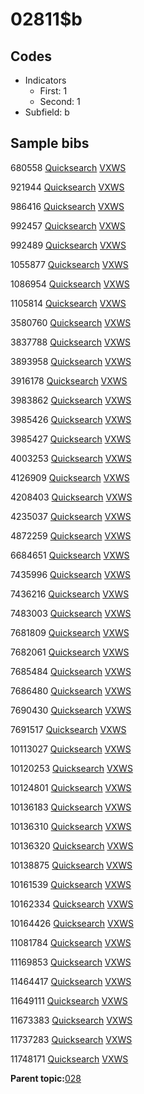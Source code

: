 # 02811$b

## Codes

-   Indicators
    -   First: 1
    -   Second: 1
-   Subfield: b

## Sample bibs

680558 [Quicksearch](https://search.library.yale.edu/catalog/680558) [VXWS](http://prodorbis.library.yale.edu:7014/vxws/GetHoldingsService?bibId=680558)

921944 [Quicksearch](https://search.library.yale.edu/catalog/921944) [VXWS](http://prodorbis.library.yale.edu:7014/vxws/GetHoldingsService?bibId=921944)

986416 [Quicksearch](https://search.library.yale.edu/catalog/986416) [VXWS](http://prodorbis.library.yale.edu:7014/vxws/GetHoldingsService?bibId=986416)

992457 [Quicksearch](https://search.library.yale.edu/catalog/992457) [VXWS](http://prodorbis.library.yale.edu:7014/vxws/GetHoldingsService?bibId=992457)

992489 [Quicksearch](https://search.library.yale.edu/catalog/992489) [VXWS](http://prodorbis.library.yale.edu:7014/vxws/GetHoldingsService?bibId=992489)

1055877 [Quicksearch](https://search.library.yale.edu/catalog/1055877) [VXWS](http://prodorbis.library.yale.edu:7014/vxws/GetHoldingsService?bibId=1055877)

1086954 [Quicksearch](https://search.library.yale.edu/catalog/1086954) [VXWS](http://prodorbis.library.yale.edu:7014/vxws/GetHoldingsService?bibId=1086954)

1105814 [Quicksearch](https://search.library.yale.edu/catalog/1105814) [VXWS](http://prodorbis.library.yale.edu:7014/vxws/GetHoldingsService?bibId=1105814)

3580760 [Quicksearch](https://search.library.yale.edu/catalog/3580760) [VXWS](http://prodorbis.library.yale.edu:7014/vxws/GetHoldingsService?bibId=3580760)

3837788 [Quicksearch](https://search.library.yale.edu/catalog/3837788) [VXWS](http://prodorbis.library.yale.edu:7014/vxws/GetHoldingsService?bibId=3837788)

3893958 [Quicksearch](https://search.library.yale.edu/catalog/3893958) [VXWS](http://prodorbis.library.yale.edu:7014/vxws/GetHoldingsService?bibId=3893958)

3916178 [Quicksearch](https://search.library.yale.edu/catalog/3916178) [VXWS](http://prodorbis.library.yale.edu:7014/vxws/GetHoldingsService?bibId=3916178)

3983862 [Quicksearch](https://search.library.yale.edu/catalog/3983862) [VXWS](http://prodorbis.library.yale.edu:7014/vxws/GetHoldingsService?bibId=3983862)

3985426 [Quicksearch](https://search.library.yale.edu/catalog/3985426) [VXWS](http://prodorbis.library.yale.edu:7014/vxws/GetHoldingsService?bibId=3985426)

3985427 [Quicksearch](https://search.library.yale.edu/catalog/3985427) [VXWS](http://prodorbis.library.yale.edu:7014/vxws/GetHoldingsService?bibId=3985427)

4003253 [Quicksearch](https://search.library.yale.edu/catalog/4003253) [VXWS](http://prodorbis.library.yale.edu:7014/vxws/GetHoldingsService?bibId=4003253)

4126909 [Quicksearch](https://search.library.yale.edu/catalog/4126909) [VXWS](http://prodorbis.library.yale.edu:7014/vxws/GetHoldingsService?bibId=4126909)

4208403 [Quicksearch](https://search.library.yale.edu/catalog/4208403) [VXWS](http://prodorbis.library.yale.edu:7014/vxws/GetHoldingsService?bibId=4208403)

4235037 [Quicksearch](https://search.library.yale.edu/catalog/4235037) [VXWS](http://prodorbis.library.yale.edu:7014/vxws/GetHoldingsService?bibId=4235037)

4872259 [Quicksearch](https://search.library.yale.edu/catalog/4872259) [VXWS](http://prodorbis.library.yale.edu:7014/vxws/GetHoldingsService?bibId=4872259)

6684651 [Quicksearch](https://search.library.yale.edu/catalog/6684651) [VXWS](http://prodorbis.library.yale.edu:7014/vxws/GetHoldingsService?bibId=6684651)

7435996 [Quicksearch](https://search.library.yale.edu/catalog/7435996) [VXWS](http://prodorbis.library.yale.edu:7014/vxws/GetHoldingsService?bibId=7435996)

7436216 [Quicksearch](https://search.library.yale.edu/catalog/7436216) [VXWS](http://prodorbis.library.yale.edu:7014/vxws/GetHoldingsService?bibId=7436216)

7483003 [Quicksearch](https://search.library.yale.edu/catalog/7483003) [VXWS](http://prodorbis.library.yale.edu:7014/vxws/GetHoldingsService?bibId=7483003)

7681809 [Quicksearch](https://search.library.yale.edu/catalog/7681809) [VXWS](http://prodorbis.library.yale.edu:7014/vxws/GetHoldingsService?bibId=7681809)

7682061 [Quicksearch](https://search.library.yale.edu/catalog/7682061) [VXWS](http://prodorbis.library.yale.edu:7014/vxws/GetHoldingsService?bibId=7682061)

7685484 [Quicksearch](https://search.library.yale.edu/catalog/7685484) [VXWS](http://prodorbis.library.yale.edu:7014/vxws/GetHoldingsService?bibId=7685484)

7686480 [Quicksearch](https://search.library.yale.edu/catalog/7686480) [VXWS](http://prodorbis.library.yale.edu:7014/vxws/GetHoldingsService?bibId=7686480)

7690430 [Quicksearch](https://search.library.yale.edu/catalog/7690430) [VXWS](http://prodorbis.library.yale.edu:7014/vxws/GetHoldingsService?bibId=7690430)

7691517 [Quicksearch](https://search.library.yale.edu/catalog/7691517) [VXWS](http://prodorbis.library.yale.edu:7014/vxws/GetHoldingsService?bibId=7691517)

10113027 [Quicksearch](https://search.library.yale.edu/catalog/10113027) [VXWS](http://prodorbis.library.yale.edu:7014/vxws/GetHoldingsService?bibId=10113027)

10120253 [Quicksearch](https://search.library.yale.edu/catalog/10120253) [VXWS](http://prodorbis.library.yale.edu:7014/vxws/GetHoldingsService?bibId=10120253)

10124801 [Quicksearch](https://search.library.yale.edu/catalog/10124801) [VXWS](http://prodorbis.library.yale.edu:7014/vxws/GetHoldingsService?bibId=10124801)

10136183 [Quicksearch](https://search.library.yale.edu/catalog/10136183) [VXWS](http://prodorbis.library.yale.edu:7014/vxws/GetHoldingsService?bibId=10136183)

10136310 [Quicksearch](https://search.library.yale.edu/catalog/10136310) [VXWS](http://prodorbis.library.yale.edu:7014/vxws/GetHoldingsService?bibId=10136310)

10136320 [Quicksearch](https://search.library.yale.edu/catalog/10136320) [VXWS](http://prodorbis.library.yale.edu:7014/vxws/GetHoldingsService?bibId=10136320)

10138875 [Quicksearch](https://search.library.yale.edu/catalog/10138875) [VXWS](http://prodorbis.library.yale.edu:7014/vxws/GetHoldingsService?bibId=10138875)

10161539 [Quicksearch](https://search.library.yale.edu/catalog/10161539) [VXWS](http://prodorbis.library.yale.edu:7014/vxws/GetHoldingsService?bibId=10161539)

10162334 [Quicksearch](https://search.library.yale.edu/catalog/10162334) [VXWS](http://prodorbis.library.yale.edu:7014/vxws/GetHoldingsService?bibId=10162334)

10164426 [Quicksearch](https://search.library.yale.edu/catalog/10164426) [VXWS](http://prodorbis.library.yale.edu:7014/vxws/GetHoldingsService?bibId=10164426)

11081784 [Quicksearch](https://search.library.yale.edu/catalog/11081784) [VXWS](http://prodorbis.library.yale.edu:7014/vxws/GetHoldingsService?bibId=11081784)

11169853 [Quicksearch](https://search.library.yale.edu/catalog/11169853) [VXWS](http://prodorbis.library.yale.edu:7014/vxws/GetHoldingsService?bibId=11169853)

11464417 [Quicksearch](https://search.library.yale.edu/catalog/11464417) [VXWS](http://prodorbis.library.yale.edu:7014/vxws/GetHoldingsService?bibId=11464417)

11649111 [Quicksearch](https://search.library.yale.edu/catalog/11649111) [VXWS](http://prodorbis.library.yale.edu:7014/vxws/GetHoldingsService?bibId=11649111)

11673383 [Quicksearch](https://search.library.yale.edu/catalog/11673383) [VXWS](http://prodorbis.library.yale.edu:7014/vxws/GetHoldingsService?bibId=11673383)

11737283 [Quicksearch](https://search.library.yale.edu/catalog/11737283) [VXWS](http://prodorbis.library.yale.edu:7014/vxws/GetHoldingsService?bibId=11737283)

11748171 [Quicksearch](https://search.library.yale.edu/catalog/11748171) [VXWS](http://prodorbis.library.yale.edu:7014/vxws/GetHoldingsService?bibId=11748171)

**Parent topic:**[028](../../tags/028/028.md)

